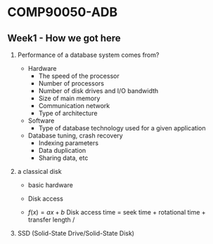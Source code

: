 # COMP90050-ADB

## Week1 - How we got here
1. Performance of a database system comes from?
    - Hardware
        - The speed of the processor
        - Number of processors
        - Number of disk drives and I/O bandwidth
        - Size of main memory
        - Communication network
        - Type of architecture
    - Software
        - Type of database technology used for a given application
    - Database tuning, crash recovery
        - Indexing parameters
        - Data duplication
        - Sharing data, etc

2. a classical disk
    - basic hardware

    - Disk access
     - $f(x)=ax+b$
        Disk access time = seek time + rotational time + transfer length /
3. SSD (Solid-State Drive/Solid-State Disk)
  